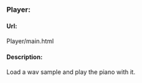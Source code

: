 ### Player:

#### Url: 

Player/main.html

#### Description:

Load a wav sample and play the piano with it.